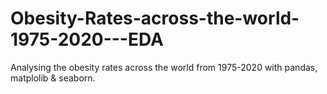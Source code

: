 # Obesity-Rates-across-the-world-1975-2020---EDA
Analysing the obesity rates across the world from 1975-2020 with pandas, matplolib & seaborn.
